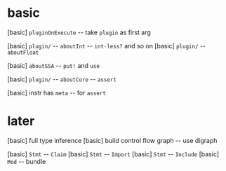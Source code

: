 # basic

[basic] `pluginOnExecute` -- take `plugin` as first arg

[basic] `plugin/` -- `aboutInt` -- `int-less?` and so on
[basic] `plugin/` -- `aboutFloat`

[basic] `aboutSSA` -- `put!` and `use`

[basic] `plugin/` -- `aboutCore` -- `assert`

[basic] instr has `meta` -- for `assert`

# later

[basic] full type inference
[basic] build control flow graph -- use digraph

[basic] `Stmt` -- `Claim`
[basic] `Stmt` -- `Import`
[basic] `Stmt` -- `Include`
[basic] `Mod` -- bundle
